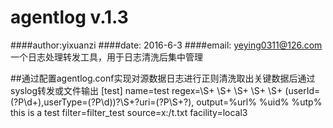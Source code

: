# agentlog v.1.3
####author:yixuanzi
####date: 2016-6-3
####email: yeying0311@126.com
一个日志处理转发工具，用于日志清洗后集中管理

##通过配置agentlog.conf实现对源数据日志进行正则清洗取出关键数据后通过syslog转发或文件输出
	[test]
	name=test
	regex=\S+ \S+ \S+ \S+ \S+ (userId\=(?P<uid>\d+),userType\=(?P<utp>\d))?\S+?uri\=(?P<url>\S+?),
	output=%url% %uid% %utp% this is a test
	filter=filter_test
	source=x:/t.txt
	facility=local3
